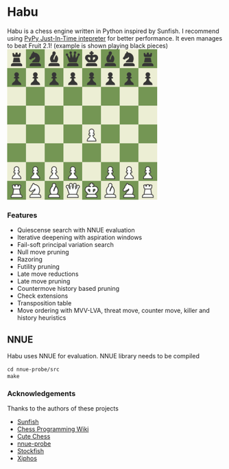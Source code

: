 # Habu
Habu is a chess engine written in Python inspired by Sunfish. I recommend using [PyPy Just-In-Time intepreter](https://pypy.org/) for better performance.
It even manages to beat Fruit 2.1! (example is shown playing black pieces)
<img src="fruit.gif" width="350"/>
### Features

- Quiescense search with NNUE evaluation
- Iterative deepening with aspiration windows
- Fail-soft principal variation search
- Null move pruning
- Razoring
- Futility pruning
- Late move reductions
- Late move pruning
- Countermove history based pruning
- Check extensions
- Transposition table
- Move ordering with MVV-LVA, threat move, counter move, killer and history heuristics

## NNUE
Habu uses NNUE for evaluation. NNUE library needs to be compiled
```
cd nnue-probe/src
make
```

### Acknowledgements

Thanks to the authors of these projects

* [Sunfish](https://github.com/thomasahle/sunfish)
* [Chess Programming Wiki](https://www.chessprogramming.org/)
* [Cute Chess](https://github.com/cutechess/cutechess)
* [nnue-probe](https://github.com/dshawul/nnue-probe)
* [Stockfish](https://github.com/official-stockfish/Stockfish/)
* [Xiphos](https://github.com/milostatarevic/xiphos)
